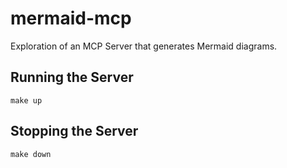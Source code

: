 # mermaid-mcp
Exploration of an MCP Server that generates Mermaid diagrams.

## Running the Server

```
make up
```

## Stopping the Server

```
make down
```